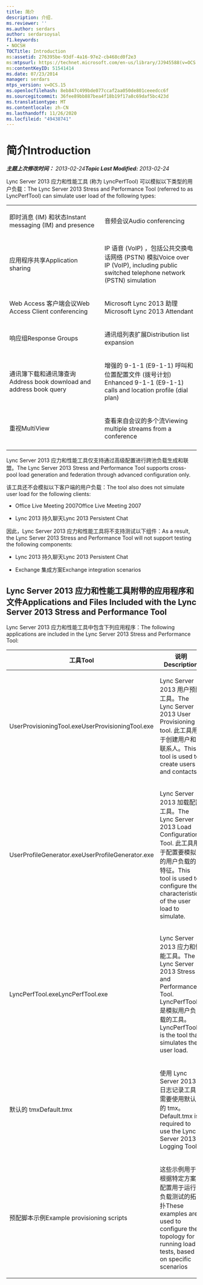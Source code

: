 ```yaml
---
title: 简介
description: 介绍.
ms.reviewer: ''
ms.author: serdars
author: serdarsoysal
f1.keywords:
- NOCSH
TOCTitle: Introduction
ms:assetid: 276395be-93df-4a16-97e2-cb468cd0f2e3
ms:mtpsurl: https://technet.microsoft.com/en-us/library/JJ945588(v=OCS.15)
ms:contentKeyID: 51541414
ms.date: 07/23/2014
manager: serdars
mtps_version: v=OCS.15
ms.openlocfilehash: 8eb847c499bde077ccaf2aa050de801ceeedcc6f
ms.sourcegitcommit: 36fee89bb887bea4f18b19f17a8c69daf5bc423d
ms.translationtype: MT
ms.contentlocale: zh-CN
ms.lasthandoff: 11/26/2020
ms.locfileid: "49438741"
---
```

# <a name="introduction"></a><span data-ttu-id="6bfae-103">简介</span><span class="sxs-lookup"><span data-stu-id="6bfae-103">Introduction</span></span>

<div data-xmlns="http://www.w3.org/1999/xhtml">

<div class="topic" data-xmlns="http://www.w3.org/1999/xhtml" data-msxsl="urn:schemas-microsoft-com:xslt" data-cs="https://msdn.microsoft.com/">

<div data-asp="https://msdn2.microsoft.com/asp">



</div>

<div id="mainSection">

<div id="mainBody"><span data-ttu-id="6bfae-104">

<span> </span></span><span class="sxs-lookup"><span data-stu-id="6bfae-104">

<span> </span></span></span>

<span data-ttu-id="6bfae-105">_**主题上次修改时间：** 2013-02-24_</span><span class="sxs-lookup"><span data-stu-id="6bfae-105">_**Topic Last Modified:** 2013-02-24_</span></span>

<span data-ttu-id="6bfae-106">Lync Server 2013 应力和性能工具 (称为 LyncPerfTool) 可以模拟以下类型的用户负载：</span><span class="sxs-lookup"><span data-stu-id="6bfae-106">The Lync Server 2013 Stress and Performance Tool (referred to as LyncPerfTool) can simulate user load of the following types:</span></span>


<table>
<colgroup>
<col style="width: 50%" />
<col style="width: 50%" />
</colgroup>
<tbody>
<tr class="odd">
<td><p><span data-ttu-id="6bfae-107">即时消息 (IM) 和状态</span><span class="sxs-lookup"><span data-stu-id="6bfae-107">Instant messaging (IM) and presence</span></span></p></td>
<td><p><span data-ttu-id="6bfae-108">音频会议</span><span class="sxs-lookup"><span data-stu-id="6bfae-108">Audio conferencing</span></span></p></td>
</tr>
<tr class="even">
<td><p><span data-ttu-id="6bfae-109">应用程序共享</span><span class="sxs-lookup"><span data-stu-id="6bfae-109">Application sharing</span></span></p></td>
<td><p><span data-ttu-id="6bfae-110">IP 语音 (VoIP) ，包括公共交换电话网络 (PSTN) 模拟</span><span class="sxs-lookup"><span data-stu-id="6bfae-110">Voice over IP (VoIP), including public switched telephone network (PSTN) simulation</span></span></p></td>
</tr>
<tr class="odd">
<td><p><span data-ttu-id="6bfae-111">Web Access 客户端会议</span><span class="sxs-lookup"><span data-stu-id="6bfae-111">Web Access Client conferencing</span></span></p></td>
<td><p><span data-ttu-id="6bfae-112">Microsoft Lync 2013 助理</span><span class="sxs-lookup"><span data-stu-id="6bfae-112">Microsoft Lync 2013 Attendant</span></span></p></td>
</tr>
<tr class="even">
<td><p><span data-ttu-id="6bfae-113">响应组</span><span class="sxs-lookup"><span data-stu-id="6bfae-113">Response Groups</span></span></p></td>
<td><p><span data-ttu-id="6bfae-114">通讯组列表扩展</span><span class="sxs-lookup"><span data-stu-id="6bfae-114">Distribution list expansion</span></span></p></td>
</tr>
<tr class="odd">
<td><p><span data-ttu-id="6bfae-115">通讯簿下载和通讯簿查询</span><span class="sxs-lookup"><span data-stu-id="6bfae-115">Address book download and address book query</span></span></p></td>
<td><p><span data-ttu-id="6bfae-116">增强的 9-1-1 (E9-1-1) 呼叫和位置配置文件 (拨号计划) </span><span class="sxs-lookup"><span data-stu-id="6bfae-116">Enhanced 9-1-1 (E9-1-1) calls and location profile (dial plan)</span></span></p></td>
</tr>
<tr class="even">
<td><p><span data-ttu-id="6bfae-117">重视</span><span class="sxs-lookup"><span data-stu-id="6bfae-117">MultiView</span></span></p></td>
<td><p><span data-ttu-id="6bfae-118">查看来自会议的多个流</span><span class="sxs-lookup"><span data-stu-id="6bfae-118">Viewing multiple streams from a conference</span></span></p></td>
</tr>
<tr class="odd">
<td></td>
<td></td>
</tr>
</tbody>
</table>


<span data-ttu-id="6bfae-119">Lync Server 2013 应力和性能工具仅支持通过高级配置进行跨池负载生成和联盟。</span><span class="sxs-lookup"><span data-stu-id="6bfae-119">The Lync Server 2013 Stress and Performance Tool supports cross-pool load generation and federation through advanced configuration only.</span></span>

<span data-ttu-id="6bfae-120">该工具还不会模拟以下客户端的用户负载：</span><span class="sxs-lookup"><span data-stu-id="6bfae-120">The tool also does not simulate user load for the following clients:</span></span>

  - <span data-ttu-id="6bfae-121">Office Live Meeting 2007</span><span class="sxs-lookup"><span data-stu-id="6bfae-121">Office Live Meeting 2007</span></span>

  - <span data-ttu-id="6bfae-122">Lync 2013 持久聊天</span><span class="sxs-lookup"><span data-stu-id="6bfae-122">Lync 2013 Persistent Chat</span></span>

<span data-ttu-id="6bfae-123">因此，Lync Server 2013 应力和性能工具将不支持测试以下组件：</span><span class="sxs-lookup"><span data-stu-id="6bfae-123">As a result, the Lync Server 2013 Stress and Performance Tool will not support testing the following components:</span></span>

  - <span data-ttu-id="6bfae-124">Lync 2013 持久聊天</span><span class="sxs-lookup"><span data-stu-id="6bfae-124">Lync 2013 Persistent Chat</span></span>

  - <span data-ttu-id="6bfae-125">Exchange 集成方案</span><span class="sxs-lookup"><span data-stu-id="6bfae-125">Exchange integration scenarios</span></span>

<div>

## <a name="applications-and-files-included-with-the-lync-server-2013-stress-and-performance-tool"></a><span data-ttu-id="6bfae-126">Lync Server 2013 应力和性能工具附带的应用程序和文件</span><span class="sxs-lookup"><span data-stu-id="6bfae-126">Applications and Files Included with the Lync Server 2013 Stress and Performance Tool</span></span>

<span data-ttu-id="6bfae-127">Lync Server 2013 应力和性能工具中包含下列应用程序：</span><span class="sxs-lookup"><span data-stu-id="6bfae-127">The following applications are included in the Lync Server 2013 Stress and Performance Tool:</span></span>


<table>
<colgroup>
<col style="width: 50%" />
<col style="width: 50%" />
</colgroup>
<thead>
<tr class="header">
<th><span data-ttu-id="6bfae-128">工具</span><span class="sxs-lookup"><span data-stu-id="6bfae-128">Tool</span></span></th>
<th><span data-ttu-id="6bfae-129">说明</span><span class="sxs-lookup"><span data-stu-id="6bfae-129">Description</span></span></th>
</tr>
</thead>
<tbody>
<tr class="odd">
<td><p><span data-ttu-id="6bfae-130">UserProvisioningTool.exe</span><span class="sxs-lookup"><span data-stu-id="6bfae-130">UserProvisioningTool.exe</span></span></p></td>
<td><p><span data-ttu-id="6bfae-131">Lync Server 2013 用户预配工具。</span><span class="sxs-lookup"><span data-stu-id="6bfae-131">The Lync Server 2013 User Provisioning tool.</span></span> <span data-ttu-id="6bfae-132">此工具用于创建用户和联系人。</span><span class="sxs-lookup"><span data-stu-id="6bfae-132">This tool is used to create users and contacts.</span></span></p></td>
</tr>
<tr class="even">
<td><p><span data-ttu-id="6bfae-133">UserProfileGenerator.exe</span><span class="sxs-lookup"><span data-stu-id="6bfae-133">UserProfileGenerator.exe</span></span></p></td>
<td><p><span data-ttu-id="6bfae-134">Lync Server 2013 加载配置工具。</span><span class="sxs-lookup"><span data-stu-id="6bfae-134">The Lync Server 2013 Load Configuration Tool.</span></span> <span data-ttu-id="6bfae-135">此工具用于配置要模拟的用户负载的特征。</span><span class="sxs-lookup"><span data-stu-id="6bfae-135">This tool is used to configure the characteristics of the user load to simulate.</span></span></p></td>
</tr>
<tr class="odd">
<td><p><span data-ttu-id="6bfae-136">LyncPerfTool.exe</span><span class="sxs-lookup"><span data-stu-id="6bfae-136">LyncPerfTool.exe</span></span></p></td>
<td><p><span data-ttu-id="6bfae-137">Lync Server 2013 应力和性能工具。</span><span class="sxs-lookup"><span data-stu-id="6bfae-137">The Lync Server 2013 Stress and Performance Tool.</span></span> <span data-ttu-id="6bfae-138">LyncPerfTool 是模拟用户负载的工具。</span><span class="sxs-lookup"><span data-stu-id="6bfae-138">LyncPerfTool is the tool that simulates the user load.</span></span></p></td>
</tr>
<tr class="even">
<td><p><span data-ttu-id="6bfae-139">默认的 tmx</span><span class="sxs-lookup"><span data-stu-id="6bfae-139">Default.tmx</span></span></p></td>
<td><p><span data-ttu-id="6bfae-140">使用 Lync Server 2013 日志记录工具需要使用默认的 tmx。</span><span class="sxs-lookup"><span data-stu-id="6bfae-140">Default.tmx is required to use the Lync Server 2013 Logging Tool.</span></span></p></td>
</tr>
<tr class="odd">
<td><p><span data-ttu-id="6bfae-141">预配脚本示例</span><span class="sxs-lookup"><span data-stu-id="6bfae-141">Example provisioning scripts</span></span></p></td>
<td><p><span data-ttu-id="6bfae-142">这些示例用于根据特定方案配置用于运行负载测试的拓扑</span><span class="sxs-lookup"><span data-stu-id="6bfae-142">These examples are used to configure the topology for running load tests, based on specific scenarios</span></span></p></td>
</tr>
</tbody>
</table><span data-ttu-id="6bfae-143">


</div>

</div>

<span> </span>

</div>

</div>

</span><span class="sxs-lookup"><span data-stu-id="6bfae-143">


</div>

</div>

<span> </span>

</div>

</div>

</span></span></div>


